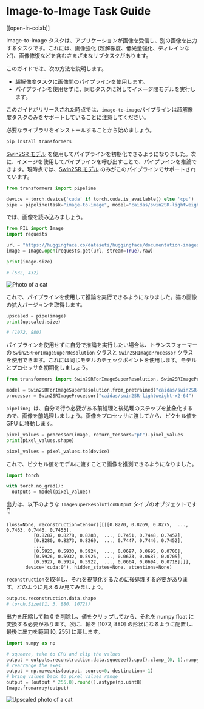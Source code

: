 <!--Copyright 2023 The HuggingFace Team. All rights reserved.

Licensed under the Apache License, Version 2.0 (the "License"); you may not use this file except in compliance with
the License. You may obtain a copy of the License at

http://www.apache.org/licenses/LICENSE-2.0

Unless required by applicable law or agreed to in writing, software distributed under the License is distributed on
an "AS IS" BASIS, WITHOUT WARRANTIES OR CONDITIONS OF ANY KIND, either express or implied. See the License for the
specific language governing permissions and limitations under the License.

⚠️ Note that this file is in Markdown but contain specific syntax for our doc-builder (similar to MDX) that may not be
rendered properly in your Markdown viewer.

-->

# Image-to-Image Task Guide

[[open-in-colab]]

Image-to-Image タスクは、アプリケーションが画像を受信し、別の画像を出力するタスクです。これには、画像強化 (超解像度、低光量強化、ディレインなど)、画像修復などを含むさまざまなサブタスクがあります。

このガイドでは、次の方法を説明します。
- 超解像度タスクに画像間のパイプラインを使用します。
- パイプラインを使用せずに、同じタスクに対してイメージ間モデルを実行します。

このガイドがリリースされた時点では、`image-to-image`パイプラインは超解像度タスクのみをサポートしていることに注意してください。

必要なライブラリをインストールすることから始めましょう。

```bash
pip install transformers
```

[Swin2SR モデル](https://huggingface.co/caidas/swin2SR-lightweight-x2-64) を使用してパイプラインを初期化できるようになりました。次に、イメージを使用してパイプラインを呼び出すことで、パイプラインを推論できます。現時点では、[Swin2SR モデル](https://huggingface.co/models?sort=trending&search=swin2sr) のみがこのパイプラインでサポートされています。

```python
from transformers import pipeline

device = torch.device('cuda' if torch.cuda.is_available() else 'cpu')
pipe = pipeline(task="image-to-image", model="caidas/swin2SR-lightweight-x2-64", device=device)
```

では、画像を読み込みましょう。

```python
from PIL import Image
import requests

url = "https://huggingface.co/datasets/huggingface/documentation-images/resolve/main/transformers/tasks/cat.jpg"
image = Image.open(requests.get(url, stream=True).raw)

print(image.size)
```
```bash
# (532, 432)
```
<div class="flex justify-center">
     <img src="https://huggingface.co/datasets/huggingface/documentation-images/resolve/main/transformers/tasks/cat.jpg" alt="Photo of a cat"/>
</div>


これで、パイプラインを使用して推論を実行できるようになりました。猫の画像の拡大バージョンを取得します。

```python
upscaled = pipe(image)
print(upscaled.size)
```
```bash
# (1072, 880)
```

パイプラインを使用せずに自分で推論を実行したい場合は、トランスフォーマーの `Swin2SRForImageSuperResolution` クラスと `Swin2SRImageProcessor` クラスを使用できます。これには同じモデルのチェックポイントを使用します。モデルとプロセッサを初期化しましょう。

```python
from transformers import Swin2SRForImageSuperResolution, Swin2SRImageProcessor 

model = Swin2SRForImageSuperResolution.from_pretrained("caidas/swin2SR-lightweight-x2-64").to(device)
processor = Swin2SRImageProcessor("caidas/swin2SR-lightweight-x2-64")
```

`pipeline`」は、自分で行う必要がある前処理と後処理のステップを抽象化するので、画像を前処理しましょう。画像をプロセッサに渡してから、ピクセル値を GPU に移動します。

```python
pixel_values = processor(image, return_tensors="pt").pixel_values
print(pixel_values.shape)

pixel_values = pixel_values.to(device)
```

これで、ピクセル値をモデルに渡すことで画像を推測できるようになりました。

```python
import torch

with torch.no_grad():
  outputs = model(pixel_values)
```

出力は、以下のような `ImageSuperResolutionOutput` タイプのオブジェクトです 👇

```
(loss=None, reconstruction=tensor([[[[0.8270, 0.8269, 0.8275,  ..., 0.7463, 0.7446, 0.7453],
          [0.8287, 0.8278, 0.8283,  ..., 0.7451, 0.7448, 0.7457],
          [0.8280, 0.8273, 0.8269,  ..., 0.7447, 0.7446, 0.7452],
          ...,
          [0.5923, 0.5933, 0.5924,  ..., 0.0697, 0.0695, 0.0706],
          [0.5926, 0.5932, 0.5926,  ..., 0.0673, 0.0687, 0.0705],
          [0.5927, 0.5914, 0.5922,  ..., 0.0664, 0.0694, 0.0718]]]],
       device='cuda:0'), hidden_states=None, attentions=None)
```

`reconstruction`を取得し、それを視覚化するために後処理する必要があります。どのように見えるか見てみましょう。

```python
outputs.reconstruction.data.shape
# torch.Size([1, 3, 880, 1072])
```

出力を圧縮して軸 0 を削除し、値をクリップしてから、それを numpy float に変換する必要があります。次に、軸を [1072, 880] の形状になるように配置し、最後に出力を範囲 [0, 255] に戻します。

```python
import numpy as np

# squeeze, take to CPU and clip the values
output = outputs.reconstruction.data.squeeze().cpu().clamp_(0, 1).numpy()
# rearrange the axes
output = np.moveaxis(output, source=0, destination=-1)
# bring values back to pixel values range
output = (output * 255.0).round().astype(np.uint8)
Image.fromarray(output)
```
<div class="flex justify-center">
     <img src="https://huggingface.co/datasets/huggingface/documentation-images/resolve/main/transformers/tasks/cat_upscaled.png" alt="Upscaled photo of a cat"/>
</div>